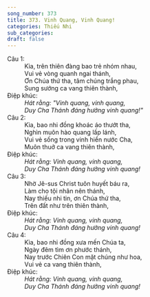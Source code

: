 ```yaml
---
song_number: 373
title: 373. Vinh Quang, Vinh Quang!
categories: Thiếu Nhi
sub_categories: 
draft: false
---
```

<dl><dt>Câu 1:</dt><dd data-verse="1">Kìa, trên thiên đàng bao trẻ nhóm nhau, <br/>Vui vẻ vòng quanh ngai thánh, <br/>Ơn Chúa thứ tha, tâm chúng trắng phau, <br/>Sung sướng ca vang thiên thành, </dd><dt>Điệp khúc:</dt><dd data-chorus="1"><em>Hát rằng: "Vinh quang, vinh quang, <br/>Duy Cha Thánh đáng hưởng vinh quang!" </em></dd><dt>Câu 2:</dt><dd data-verse="2">Kìa, bao nhi đồng khoác áo thướt tha, <br/>Nghìn muôn hào quang lấp lánh, <br/>Vui vẻ sống trong vinh hiển nước Cha, <br/>Muôn thuở ca vang thiên thành, </dd><dt>Điệp khúc:</dt><dd data-chorus="1"><em>Hát rằng: Vinh quang, vinh quang, <br/>Duy Cha Thánh đáng hưởng vinh quang! </em></dd><dt>Câu 3:</dt><dd data-verse="3">Nhờ Jê-sus Christ tuôn huyết báu ra, <br/>Làm cho tội nhân nên thánh, <br/>Nay thiếu nhi tin, ơn Chúa thứ tha, <br/>Trên đất như trên thiên thành, </dd><dt>Điệp khúc:</dt><dd data-chorus="1"><em>Hát rằng: Vinh quang, vinh quang, <br/>Duy Cha Thánh đáng hưởng vinh quang! </em></dd><dt>Câu 4:</dt><dd data-verse="4">Kìa, bao nhi đồng xưa mến Chúa ta, <br/>Ngày đêm tìm ơn phước thánh, <br/>Nay trước Chiên Con mặt chúng như hoa, <br/>Vui vẻ ca vang thiên thành, </dd><dt>Điệp khúc:</dt><dd data-chorus="1"><em>Hát rằng: Vinh quang, vinh quang, <br/>Duy Cha Thánh đáng hưởng vinh quang! </em></dd></dl>
